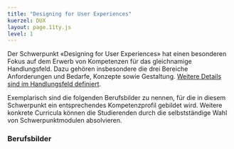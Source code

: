 ```yaml
---
title: "Designing for User Experiences"
kuerzel: DUX
layout: page.11ty.js
level: 1
---
```


Der Schwerpunkt «Designing for User Experiences» hat einen besonderen Fokus auf dem Erwerb von Kompetenzen für das gleichnamige Handlungsfeld. Dazu gehören insbesondere die drei Bereiche Anforderungen und Bedarfe, Konzepte sowie Gestaltung. [Weitere Details sind im Handlungsfeld definiert](/handlungsfelder/#designing-for-user-experiences).

Exemplarisch sind die folgenden Berufsbilder zu nennen, für die in diesem Schwerpunkt ein entsprechendes Kompetenzprofil gebildet wird. Weitere konkrete Curricula können die Studierenden durch die selbstständige Wahl von Schwerpunktmodulen absolvieren.


### Berufsbilder

<snippet type="toc" id="id-berufsbilder-dev" search="persona-dux"></snippet>
